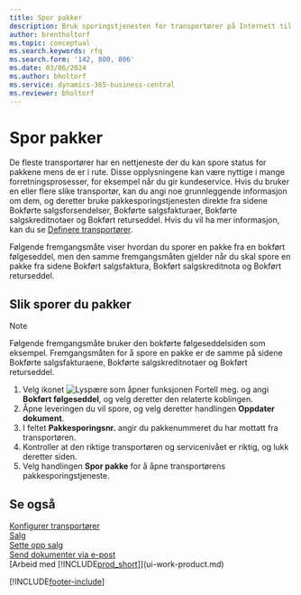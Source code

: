 ```yaml
---
title: Spor pakker
description: Bruk sporingstjenesten for transportører på Internett til å spore kolli og følge fremdriften i en levering.
author: brentholtorf
ms.topic: conceptual
ms.search.keywords: rfq
ms.search.form: '142, 800, 806'
ms.date: 03/06/2024
ms.author: bholtorf
ms.service: dynamics-365-business-central
ms.reviewer: bholtorf
---
```

# Spor pakker
De fleste transportører har en nettjeneste der du kan spore status for pakkene mens de er i rute. Disse opplysningene kan være nyttige i mange forretningsprosesser, for eksempel når du gir kundeservice. Hvis du bruker en eller flere slike transportør, kan du angi noe grunnleggende informasjon om dem, og deretter bruke pakkesporingstjenesten direkte fra sidene Bokførte salgsforsendelser, Bokførte salgsfakturaer, Bokførte salgskreditnotaer og Bokført returseddel. Hvis du vil ha mer informasjon, kan du se [Definere transportører](sales-how-to-set-up-shipping-agents.md). 

Følgende fremgangsmåte viser hvordan du sporer en pakke fra en bokført følgeseddel, men den samme fremgangsmåten gjelder når du skal spore en pakke fra sidene Bokført salgsfaktura, Bokført salgskreditnota og Bokført returseddel.  

## Slik sporer du pakker

> [!NOTE]
> Følgende fremgangsmåte bruker den bokførte følgeseddelsiden som eksempel. Fremgangsmåten for å spore en pakke er de samme på sidene Bokførte salgsfakturaene, Bokførte salgskreditnotaer og Bokført returseddel.

1. Velg ikonet ![Lyspære som åpner funksjonen Fortell meg.](media/ui-search/search_small.png "Fortell hva du vil gjøre") og angi **Bokført følgeseddel**, og velg deretter den relaterte koblingen.
2. Åpne leveringen du vil spore, og velg deretter handlingen **Oppdater dokument**.
3. I feltet **Pakkesporingsnr.** angir du pakkenummeret du har mottatt fra transportøren. 
4. Kontroller at den riktige transportøren og servicenivået er riktig, og lukk deretter siden.
5. Velg handlingen **Spor pakke** for å åpne transportørens pakkesporingstjeneste.

## Se også

[Konfigurer transportører](sales-how-to-set-up-shipping-agents.md)  
[Salg](sales-manage-sales.md)  
[Sette opp salg](sales-setup-sales.md)  
[Send dokumenter via e-post](ui-how-send-documents-email.md)  
[Arbeid med [!INCLUDE[prod_short](includes/prod_short.md)]](ui-work-product.md)


[!INCLUDE[footer-include](includes/footer-banner.md)]